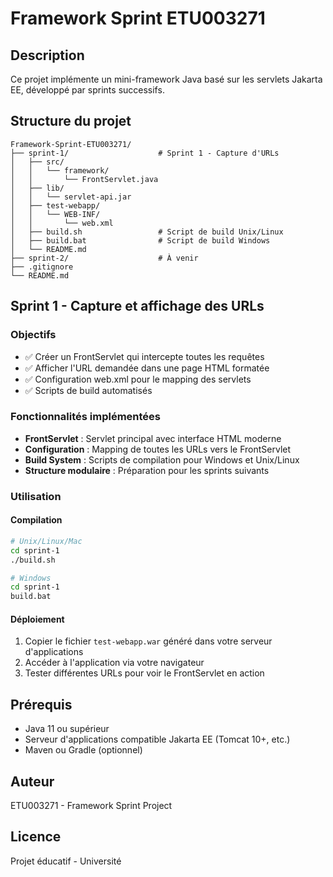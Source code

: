 # Framework Sprint ETU003271

## Description
Ce projet implémente un mini-framework Java basé sur les servlets Jakarta EE, développé par sprints successifs.

## Structure du projet

```
Framework-Sprint-ETU003271/
├── sprint-1/                    # Sprint 1 - Capture d'URLs
│   ├── src/
│   │   └── framework/
│   │       └── FrontServlet.java
│   ├── lib/
│   │   └── servlet-api.jar
│   ├── test-webapp/
│   │   └── WEB-INF/
│   │       └── web.xml
│   ├── build.sh                 # Script de build Unix/Linux
│   ├── build.bat                # Script de build Windows
│   └── README.md
├── sprint-2/                    # À venir
├── .gitignore
└── README.md
```

## Sprint 1 - Capture et affichage des URLs

### Objectifs
- ✅ Créer un FrontServlet qui intercepte toutes les requêtes
- ✅ Afficher l'URL demandée dans une page HTML formatée
- ✅ Configuration web.xml pour le mapping des servlets
- ✅ Scripts de build automatisés

### Fonctionnalités implémentées
- **FrontServlet** : Servlet principal avec interface HTML moderne
- **Configuration** : Mapping de toutes les URLs vers le FrontServlet
- **Build System** : Scripts de compilation pour Windows et Unix/Linux
- **Structure modulaire** : Préparation pour les sprints suivants

### Utilisation

#### Compilation
```bash
# Unix/Linux/Mac
cd sprint-1
./build.sh

# Windows
cd sprint-1
build.bat
```

#### Déploiement
1. Copier le fichier `test-webapp.war` généré dans votre serveur d'applications
2. Accéder à l'application via votre navigateur
3. Tester différentes URLs pour voir le FrontServlet en action


## Prérequis
- Java 11 ou supérieur
- Serveur d'applications compatible Jakarta EE (Tomcat 10+, etc.)
- Maven ou Gradle (optionnel)

## Auteur
ETU003271 - Framework Sprint Project

## Licence
Projet éducatif - Université
